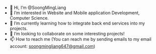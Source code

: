 - 👋 Hi, I’m @SoongMingLiang
- 👀 I’m interested in Website and Mobile application Development, Computer Science.
- 🌱 I’m currently learning how to integrate back end services into my projects.
- 💞️ I’m looking to collaborate on some interesting projects!
- 📫 How to reach me (You can reach me by sending emails to my email account: soongmingliang647@gmail.com)

<!---
SoongMingLiang/SoongMingLiang is a ✨ special ✨ repository because its `README.md` (this file) appears on your GitHub profile.
You can click the Preview link to take a look at your changes.
--->
